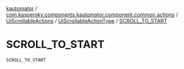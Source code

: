 [kautomator](../../../index.md) / [com.kaspersky.components.kautomator.component.common.actions](../../index.md) / [UiScrollableActions](../index.md) / [UiScrollableActionType](index.md) / [SCROLL_TO_START](./-s-c-r-o-l-l_-t-o_-s-t-a-r-t.md)

# SCROLL_TO_START

`SCROLL_TO_START`